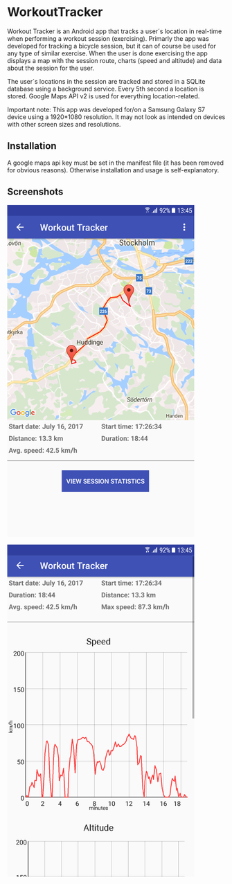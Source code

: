 # WorkoutTracker
Workout Tracker is an Android app that tracks a user´s location in real-time when performing a workout session (exercising). 
Primarly the app was developed for tracking a bicycle session, but it can of course be used for any type of similar exercise. 
When the user is done exercising the app displays a map with the session route, charts (speed and altitude) and data about the 
session for the user.

The user´s locations in the session are tracked and stored in a SQLite database using a background service. Every 5th second a location is stored. Google Maps API v2 is used for everything location-related.

Important note: This app was developed for/on a Samsung Galaxy S7 device using a 1920*1080 resolution. It may not look as intended on devices with other screen sizes and resolutions. 

## Installation
A google maps api key must be set in the manifest file (it has been removed for obvious reasons). Otherwise installation and usage is self-explanatory.

## Screenshots
![alt text](screenshots/Screenshot1.png "Session details")

![alt text](screenshots/Screenshot2.png "Session statistics")
